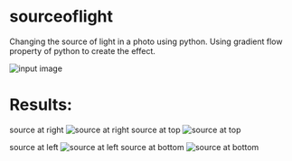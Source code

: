 # sourceoflight
Changing the source of light in a photo using python.
Using gradient flow property of python to create the effect.

![input image](https://github.com/cisojoker/sourceoflight/assets/103921455/c1c881cc-a6bd-49d6-ad55-14bdb018b3af)


# Results:
source at right 
![source at right](https://github.com/cisojoker/sourceoflight/assets/103921455/80dde18f-a465-4217-b06d-34c2b548937d)
source at top
![source at top](https://github.com/cisojoker/sourceoflight/assets/103921455/cc37020a-ec4e-4ae4-b42a-778f3c02b716)


source at left 
![source at left](https://github.com/cisojoker/sourceoflight/assets/103921455/765cf658-d09f-450e-b6e0-8f01c7cd1303)
source at bottom
![source at bottom](https://github.com/cisojoker/sourceoflight/assets/103921455/7c9edc8e-db54-48ca-925c-e2a8a7d92e85)
